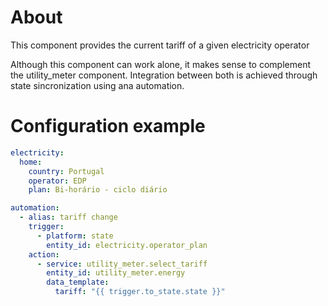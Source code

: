 # About

This component provides the current tariff of a given electricity operator 

Although this component can work alone, it makes sense to complement the utility_meter component. Integration between both is achieved through state sincronization using ana automation.

# Configuration example

```yaml
electricity:
  home:
    country: Portugal
    operator: EDP
    plan: Bi-horário - ciclo diário

automation:
  - alias: tariff change
    trigger:
      - platform: state
        entity_id: electricity.operator_plan
    action:
      - service: utility_meter.select_tariff
        entity_id: utility_meter.energy
		data_template:
          tariff: "{{ trigger.to_state.state }}" 
```
